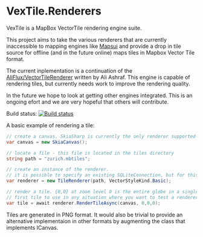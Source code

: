 # VexTile.Renderers
VexTile is a MapBox VectorTile rendering engine suite. 

This project aims to take the various renderers that are currently inaccessible to mapping engines like [Mapsui](https://github.com/Mapsui/Mapsui) and provide a drop in tile source for offline (and in the future online) maps tiles in Mapbox Vector Tile format.

The current inplementation is a continuation of the [AliFlux/VectorTileRenderer](https://github.com/AliFlux/VectorTileRenderer) written by Ali Ashraf. This engine is capable of rendering tiles, but currently needs work to improve the rendering quality.

In the future we hope to look at getting other engines integrated. This is an ongoing efort and we are very hopeful that others will contribute.

Build status: [![Build status](https://ci.appveyor.com/api/projects/status/pc9smglg8hiejk7t/branch/main?svg=true)](https://ci.appveyor.com/project/memsom/vextile-renderers/branch/main)

A basic example of rendering a tile:

```csharp
// create a canvas. SkiaSharp is currently the only renderer supported
var canvas = new SkiaCanvas();

// locate a file - this file is located in the tiles directory
string path = "zurich.mbtiles";

// create an instance of the renderer.
// it is possible to specify an existing SQLiteConnection, but for this example we will use the path
var renderer = new TileRenderer(path, VectorStyleKind.Basic);

// render a tile. {0,0} at zoom level 0 is the entire globe in a single tile, so it is a good
// first tile to use in any aituation where you want to test a renderer.
var tile = await renderer.RenderTileAsync(canvas, 0,0,0);
```

Tiles are generated in PNG format. It would also be trivial to provide an alternative implementaion in other formats by augmenting the class that implements ICanvas.



